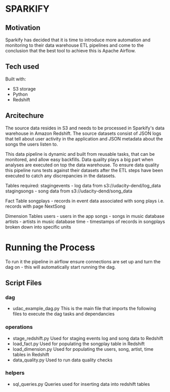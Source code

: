 # SPARKIFY

## Motivation

Sparkify has decided that it is time to introduce more automation and monitoring to their data warehouse ETL pipelines and come to the conclusion that the best tool to achieve this is Apache Airflow.


## Tech used

Built with:
- S3 storage
- Python
- Redshift


## Arcitechure

The source data resides in S3 and needs to be processed in Sparkify's data warehouse in Amazon Redshift. The source datasets consist of JSON logs that tell about user activity in the application and JSON metadata about the songs the users listen to.

This data pipeline is dynamic and built from reusable tasks, that can be monitored, and allow easy backfills.
Data quality plays a big part when analyses are executed on top the data warehouse.  To ensure data quality this pipeline runs tests against their datasets after the ETL steps have been executed to catch any discrepancies in the datasets.

Tables required:
stagingevents - log data from s3://udacity-dend/log_data
stagingsongs - song data from s3://udacity-dend/song_data

Fact Table
songplays - records in event data associated with song plays i.e. records with page NextSong

Dimension Tables
users - users in the app
songs - songs in music database
artists - artists in music database
time - timestamps of records in songplays broken down into specific units


# Running the Process

To run it the pipeline in airflow ensure connections are set up and turn the dag on - this will automatically start running the dag.

## Script Files

### dag
- udac_example_dag.py
This is the main file that imports the following files to execute the dag tasks and dependancies
### operations
- stage_redshift.py
Used for staging events log and song data to Redshift
- load_fact.py
Used for populating the songplay table in Redshift
- load_dimension.py
Used for populating the users, song, artist, time tables in Redshift
- data_quality.py
Used to run data quality checks
### helpers
- sql_queries.py
Queries used for inserting data into redshift tables
